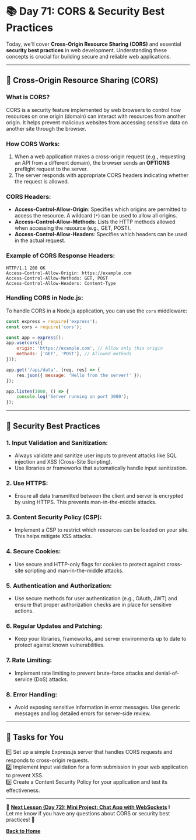 # **📚 Day 71: CORS & Security Best Practices**  

Today, we'll cover **Cross-Origin Resource Sharing (CORS)** and essential **security best practices** in web development. Understanding these concepts is crucial for building secure and reliable web applications.

---

## **🔹 Cross-Origin Resource Sharing (CORS)**  

### **What is CORS?**  
CORS is a security feature implemented by web browsers to control how resources on one origin (domain) can interact with resources from another origin. It helps prevent malicious websites from accessing sensitive data on another site through the browser.

### **How CORS Works:**  
1. When a web application makes a cross-origin request (e.g., requesting an API from a different domain), the browser sends an **OPTIONS** preflight request to the server.
2. The server responds with appropriate CORS headers indicating whether the request is allowed.

### **CORS Headers:**
- **Access-Control-Allow-Origin**: Specifies which origins are permitted to access the resource. A wildcard (`*`) can be used to allow all origins.
- **Access-Control-Allow-Methods**: Lists the HTTP methods allowed when accessing the resource (e.g., GET, POST).
- **Access-Control-Allow-Headers**: Specifies which headers can be used in the actual request.

### **Example of CORS Response Headers:**
```http
HTTP/1.1 200 OK
Access-Control-Allow-Origin: https://example.com
Access-Control-Allow-Methods: GET, POST
Access-Control-Allow-Headers: Content-Type
```

### **Handling CORS in Node.js:**
To handle CORS in a Node.js application, you can use the `cors` middleware:

```js
const express = require('express');
const cors = require('cors');

const app = express();
app.use(cors({
    origin: 'https://example.com', // Allow only this origin
    methods: ['GET', 'POST'], // Allowed methods
}));

app.get('/api/data', (req, res) => {
    res.json({ message: 'Hello from the server!' });
});

app.listen(3000, () => {
    console.log('Server running on port 3000');
});
```

---

## **🔹 Security Best Practices**  

### **1. Input Validation and Sanitization:**
- Always validate and sanitize user inputs to prevent attacks like SQL injection and XSS (Cross-Site Scripting).
- Use libraries or frameworks that automatically handle input sanitization.

### **2. Use HTTPS:**
- Ensure all data transmitted between the client and server is encrypted by using HTTPS. This prevents man-in-the-middle attacks.

### **3. Content Security Policy (CSP):**
- Implement a CSP to restrict which resources can be loaded on your site. This helps mitigate XSS attacks.

### **4. Secure Cookies:**
- Use secure and HTTP-only flags for cookies to protect against cross-site scripting and man-in-the-middle attacks.

### **5. Authentication and Authorization:**
- Use secure methods for user authentication (e.g., OAuth, JWT) and ensure that proper authorization checks are in place for sensitive actions.

### **6. Regular Updates and Patching:**
- Keep your libraries, frameworks, and server environments up to date to protect against known vulnerabilities.

### **7. Rate Limiting:**
- Implement rate limiting to prevent brute-force attacks and denial-of-service (DoS) attacks.

### **8. Error Handling:**
- Avoid exposing sensitive information in error messages. Use generic messages and log detailed errors for server-side review.

---

## **📝 Tasks for You**  
1️⃣ Set up a simple Express.js server that handles CORS requests and responds to cross-origin requests.  
2️⃣ Implement input validation for a form submission in your web application to prevent XSS.  
3️⃣ Create a Content Security Policy for your application and test its effectiveness.  

---

🎯 **[Next Lesson (Day 72): Mini Project: Chat App with WebSockets](../day_72/README.md) !**  
Let me know if you have any questions about CORS or security best practices! 🚀

[**Back to Home**](../../../)